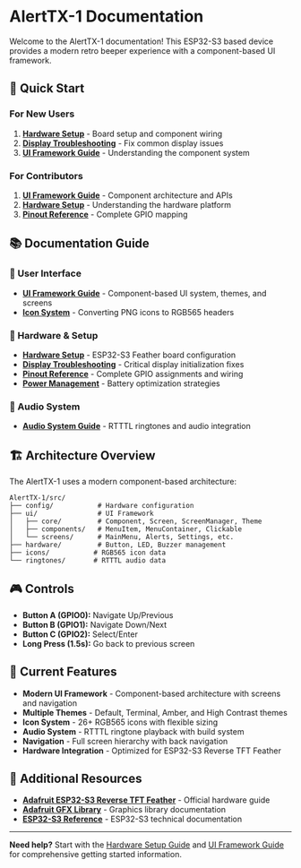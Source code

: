 # AlertTX-1 Documentation

Welcome to the AlertTX-1 documentation! This ESP32-S3 based device provides a modern retro beeper experience with a component-based UI framework.

## 🚀 Quick Start

### For New Users
1. **[Hardware Setup](hardware-setup.md)** - Board setup and component wiring
2. **[Display Troubleshooting](display-troubleshooting.md)** - Fix common display issues
3. **[UI Framework Guide](ui-framework-guide.md)** - Understanding the component system

### For Contributors  
1. **[UI Framework Guide](ui-framework-guide.md)** - Component architecture and APIs
2. **[Hardware Setup](hardware-setup.md)** - Understanding the hardware platform
3. **[Pinout Reference](pinout-reference.md)** - Complete GPIO mapping

## 📚 Documentation Guide

### 🎨 User Interface
- **[UI Framework Guide](ui-framework-guide.md)** - Component-based UI system, themes, and screens
- **[Icon System](icon-system.md)** - Converting PNG icons to RGB565 headers

### 🔧 Hardware & Setup
- **[Hardware Setup](hardware-setup.md)** - ESP32-S3 Feather board configuration
- **[Display Troubleshooting](display-troubleshooting.md)** - Critical display initialization fixes
- **[Pinout Reference](pinout-reference.md)** - Complete GPIO assignments and wiring
- **[Power Management](power-management.md)** - Battery optimization strategies

### 🎵 Audio System
- **[Audio System Guide](audio-system.md)** - RTTTL ringtones and audio integration

## 🏗️ Architecture Overview

The AlertTX-1 uses a modern component-based architecture:

```
AlertTX-1/src/
├── config/           # Hardware configuration
├── ui/               # UI Framework
│   ├── core/         # Component, Screen, ScreenManager, Theme
│   ├── components/   # MenuItem, MenuContainer, Clickable
│   └── screens/      # MainMenu, Alerts, Settings, etc.
├── hardware/         # Button, LED, Buzzer management
├── icons/           # RGB565 icon data
└── ringtones/       # RTTTL audio data
```

## 🎮 Controls

- **Button A (GPIO0):** Navigate Up/Previous
- **Button B (GPIO1):** Navigate Down/Next  
- **Button C (GPIO2):** Select/Enter
- **Long Press (1.5s):** Go back to previous screen

## 🎯 Current Features

- **Modern UI Framework** - Component-based architecture with screens and navigation
- **Multiple Themes** - Default, Terminal, Amber, and High Contrast themes
- **Icon System** - 26+ RGB565 icons with flexible sizing
- **Audio System** - RTTTL ringtone playback with build system
- **Navigation** - Full screen hierarchy with back navigation
- **Hardware Integration** - Optimized for ESP32-S3 Reverse TFT Feather

## 📖 Additional Resources

- **[Adafruit ESP32-S3 Reverse TFT Feather](https://learn.adafruit.com/adafruit-esp32-s3-reverse-tft-feather)** - Official hardware guide
- **[Adafruit GFX Library](https://github.com/adafruit/Adafruit-GFX-Library)** - Graphics library documentation
- **[ESP32-S3 Reference](https://docs.espressif.com/projects/esp-idf/en/latest/esp32s3/)** - ESP32-S3 technical documentation

---

**Need help?** Start with the [Hardware Setup Guide](hardware-setup.md) and [UI Framework Guide](ui-framework-guide.md) for comprehensive getting started information.
